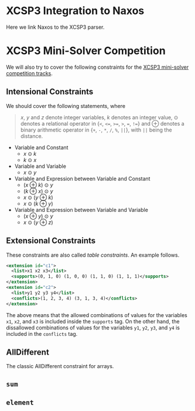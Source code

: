 # XCSP3 Integration to Naxos

Here we link Naxos to the XCSP3 parser.


# XCSP3 Mini-Solver Competition

We will also try to cover the following constraints for the
[XCSP3 mini-solver competition
tracks](http://xcsp.org/competition).

## Intensional Constraints

We should cover the following statements, where

> _x_, _y_ and _z_ denote integer variables, _k_ denotes an
> integer value, ⊙ denotes a relational operator in {`<`,
> `<=`, `>=`, `>`, `=`, `!=`} and ⊕ denotes a binary
> arithmetic operator in {`+`, `-`, `*`, `/`, `%`, `||`},
> with `||` being the distance.

 + Variable and Constant
    - _x_ ⊙ _k_
    - _k_ ⊙ _x_
 + Variable and Variable
    - _x_ ⊙ _y_
 + Variable and Expression between Variable and Constant
    - (_x_ ⊕ _k_) ⊙ _y_
    - (_k_ ⊕ _x_) ⊙ _y_
    - _x_ ⊙ (_y_ ⊕ _k_)
    - _x_ ⊙ (_k_ ⊕ _y_)
 + Variable and Expression between Variable and Variable
    - (_x_ ⊕ _y_) ⊙ _y_
    - _x_ ⊙ (_y_ ⊕ _z_)

## Extensional Constraints

These constraints are also called _table constraints_. An
example follows.

```xml
<extension id="c1">
  <list>x1 x2 x3</list>
  <supports>(0, 1, 0) (1, 0, 0) (1, 1, 0) (1, 1, 1)</supports>
</extension>
<extension id="c2">
  <list>y1 y2 y3 y4</list>
  <conflicts>(1, 2, 3, 4) (3, 1, 3, 4)</conflicts>
</extension>
```

The above means that the allowed combinations of values for
the variables `x1`, `x2`, and `x3` is included inside the
`supports` tag. On the other hand, the dissallowed
combinations of values for the variables `y1`, `y2`, `y3`,
and `y4` is included in the `conflicts` tag.

## AllDifferent

The classic AllDifferent constraint for arrays.

## `sum`

## `element`
